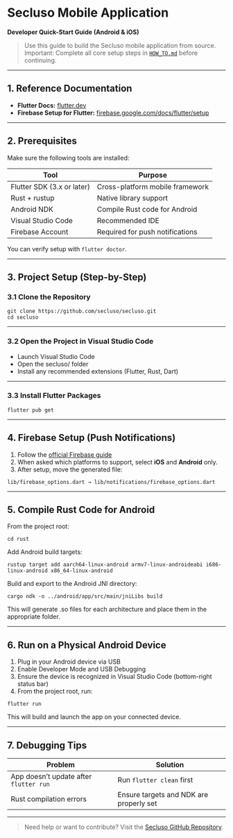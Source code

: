# Secluso Mobile Application  
**Developer Quick-Start Guide (Android & iOS)**

> Use this guide to build the Secluso mobile application from source.  
> Important: Complete all core setup steps in [`HOW_TO.md`](https://github.com/secluso/secluso/blob/main/HOW_TO.md) before continuing.

---

## 1. Reference Documentation

- **Flutter Docs:** [flutter.dev](https://docs.flutter.dev/)
- **Firebase Setup for Flutter:** [firebase.google.com/docs/flutter/setup](https://firebase.google.com/docs/flutter/setup?platform=ios)

---

## 2. Prerequisites

Make sure the following tools are installed:

| Tool | Purpose |
|------|---------|
| Flutter SDK (3.x or later) | Cross-platform mobile framework |
| Rust + rustup | Native library support |
| Android NDK | Compile Rust code for Android |
| Visual Studio Code | Recommended IDE |
| Firebase Account | Required for push notifications |

You can verify setup with `flutter doctor`.

---

## 3. Project Setup (Step-by-Step)

### 3.1 Clone the Repository

```
git clone https://github.com/secluso/secluso.git  
cd secluso
```

---

### 3.2 Open the Project in Visual Studio Code

- Launch Visual Studio Code
- Open the secluso/ folder  
- Install any recommended extensions (Flutter, Rust, Dart)

---

### 3.3 Install Flutter Packages

```
flutter pub get
```

---

## 4. Firebase Setup (Push Notifications)

1. Follow the [official Firebase guide](https://firebase.google.com/docs/flutter/setup?platform=ios)
2. When asked which platforms to support, select **iOS** and **Android** only.
3. After setup, move the generated file:

```
lib/firebase_options.dart → lib/notifications/firebase_options.dart
```

---

## 5. Compile Rust Code for Android

From the project root:

```
cd rust
```

Add Android build targets:

```
rustup target add aarch64-linux-android armv7-linux-androideabi i686-linux-android x86_64-linux-android
```

Build and export to the Android JNI directory:

```
cargo ndk -o ../android/app/src/main/jniLibs build
```

This will generate .so files for each architecture and place them in the appropriate folder.

---

## 6. Run on a Physical Android Device

1. Plug in your Android device via USB
2. Enable Developer Mode and USB Debugging
3. Ensure the device is recognized in Visual Studio Code (bottom-right status bar)
4. From the project root, run:

```
flutter run
```

This will build and launch the app on your connected device.

---

## 7. Debugging Tips

| Problem | Solution |
|--------|----------|
| App doesn’t update after `flutter run` | Run `flutter clean` first |
| Rust compilation errors | Ensure targets and NDK are properly set 
---

> Need help or want to contribute? Visit the [Secluso GitHub Repository](https://github.com/secluso/secluso).
